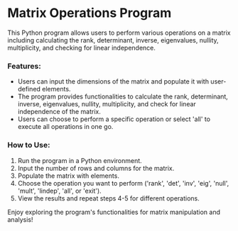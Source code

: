 # Matrix Operations Program

This Python program allows users to perform various operations on a matrix including calculating the rank, determinant, inverse, eigenvalues, nullity, multiplicity, and checking for linear independence.

### Features:

- Users can input the dimensions of the matrix and populate it with user-defined elements.
- The program provides functionalities to calculate the rank, determinant, inverse, eigenvalues, nullity, multiplicity, and check for linear independence of the matrix.
- Users can choose to perform a specific operation or select 'all' to execute all operations in one go.

### How to Use:

1. Run the program in a Python environment.
2. Input the number of rows and columns for the matrix.
3. Populate the matrix with elements.
4. Choose the operation you want to perform ('rank', 'det', 'inv', 'eig', 'null', 'mult', 'lindep', 'all', or 'exit').
5. View the results and repeat steps 4-5 for different operations.

Enjoy exploring the program's functionalities for matrix manipulation and analysis!
